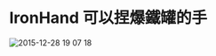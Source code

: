 # IronHand 可以捏爆鐵罐的手
![2015-12-28 19 07 18](https://cloud.githubusercontent.com/assets/12403337/12017920/994aeadc-ad97-11e5-8530-cd7fb4ab9b38.png)
